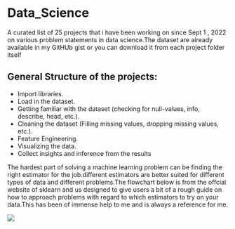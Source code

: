 # Data_Science

A curated list of 25 projects that i have been working on since Sept 1 , 2022 on various problem statements in data science.The dataset are already available in my GitHUb gist or you can download it from each project folder itself 

## General Structure of the projects:
* Import libraries.
* Load in the dataset.
* Getting familiar with the dataset (checking for null-values, info, describe, head, etc.).
* Cleaning the dataset (Filling missing values, dropping missing values, etc.).
* Feature Engineering.
* Visualizing the data.
* Collect insights and inference from the results

The hardest part of solving a machine learning problem can be finding the right estimator for the job.different estimators are better suited for different types of data and different problems.The flowchart below is from the offcial website of sklearn and us designed to give users a bit of a rough guide on how to approach problems with regard to which estimators to try on your data.This has been of immense help to me and is always a reference for me.

![](https://scikit-learn.org/stable/_static/ml_map.png)
